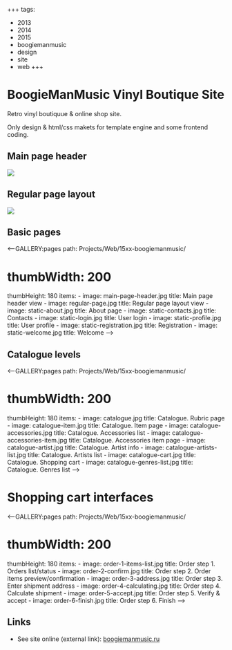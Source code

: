 +++
tags:
  - 2013
  - 2014
  - 2015
  - boogiemanmusic
  - design
  - site
  - web
+++

# BoogieManMusic Vinyl Boutique Site

Retro vinyl boutiquue & online shop site.

Only design & html/css makets for template engine and some frontend coding.

## Main page header

<div class="FrontImage">
  <img src="https://res.cloudinary.com/lilliputten/image/upload/c_thumb,w_648,g_face/v1542040058/Projects/Web/15xx-boogiemanmusic/main-page-header.jpg" />
</div>

## Regular page layout

<div class="FrontImage">
  <img src="https://res.cloudinary.com/lilliputten/image/upload/c_thumb,w_648,g_face/v1542040058/Projects/Web/15xx-boogiemanmusic/regular-page.jpg" />
</div>

## Basic pages

<--GALLERY:pages
  path: Projects/Web/15xx-boogiemanmusic/
  # thumbWidth: 200
  thumbHeight: 180
  items:
    -
      image: main-page-header.jpg
      title: Main page header view
    -
      image: regular-page.jpg
      title: Regular page layout view
    -
      image: static-about.jpg
      title: About page
    -
      image: static-contacts.jpg
      title: Contacts
    -
      image: static-login.jpg
      title: User login
    -
      image: static-profile.jpg
      title: User profile
    -
      image: static-registration.jpg
      title: Registration
    -
      image: static-welcome.jpg
      title: Welcome
-->

## Catalogue levels

<--GALLERY:pages
  path: Projects/Web/15xx-boogiemanmusic/
  # thumbWidth: 200
  thumbHeight: 180
  items:
    -
      image: catalogue.jpg
      title: Catalogue. Rubric page
    -
      image: catalogue-item.jpg
      title: Catalogue. Item page
    -
      image: catalogue-accessories.jpg
      title: Catalogue. Accessories list
    -
      image: catalogue-accessories-item.jpg
      title: Catalogue. Accessories item page
    -
      image: catalogue-artist.jpg
      title: Catalogue. Artist info
    -
      image: catalogue-artists-list.jpg
      title: Catalogue. Artists list
    -
      image: catalogue-cart.jpg
      title: Catalogue. Shopping cart
    -
      image: catalogue-genres-list.jpg
      title: Catalogue. Genres list
-->

# Shopping cart interfaces

<--GALLERY:pages
  path: Projects/Web/15xx-boogiemanmusic/
  # thumbWidth: 200
  thumbHeight: 180
  items:
    -
      image: order-1-items-list.jpg
      title: Order step 1. Orders list/status
    -
      image: order-2-confirm.jpg
      title: Order step 2. Order items preview/confirmation
    -
      image: order-3-address.jpg
      title: Order step 3. Enter shipment address
    -
      image: order-4-calculating.jpg
      title: Order step 4. Calculate shipment
    -
      image: order-5-accept.jpg
      title: Order step 5. Verify & accept
    -
      image: order-6-finish.jpg
      title: Order step 6. Finish
-->

## Links

- See site online (external link): [boogiemanmusic.ru](http://boogiemanmusic.ru)
